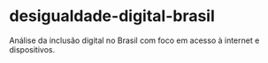# desigualdade-digital-brasil
Análise da inclusão digital no Brasil com foco em acesso à internet e dispositivos.
